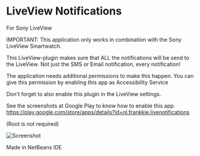 LiveView Notifications
=========================

For Sony LiveView

IMPORTANT: This application only works in combination with the Sony LiveView Smartwatch.

This LiveView-plugin makes sure that ALL the notifications will be send to the LiveView.
Not just the SMS or Email notification, every notification!

The application needs additional permissions to make this happen.
You can give this permission by enabling this app as Accessibility Service

Don't forget to also enable this plugin in the LiveView settings.

See the screenshots at Google Play to know how to enable this app.
https://play.google.com/store/apps/details?id=nl.frankkie.livenotifications

(Root is not required)

![Screenshot](https://raw.github.com/frankkienl/LiveViewNotifications/master/screenshots/device-2013-06-16-174045.png "Screenshots")

Made in NetBeans IDE
